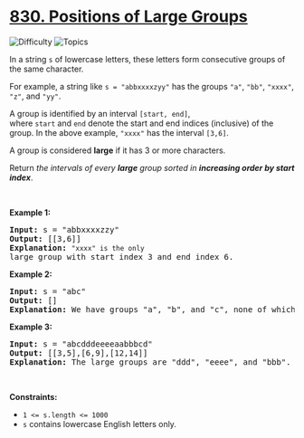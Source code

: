 # [830. Positions of Large Groups](https://leetcode.com/problems/positions-of-large-groups)

![Difficulty](https://img.shields.io/badge/Difficulty-Easy-blue.svg) ![Topics](https://img.shields.io/badge/Topics-String-orange.svg)
<br/>

<p>In a string <code><font face="monospace">s</font></code>&nbsp;of lowercase letters, these letters form consecutive groups of the same character.</p>

<p>For example, a string like <code>s = &quot;abbxxxxzyy&quot;</code> has the groups <code>&quot;a&quot;</code>, <code>&quot;bb&quot;</code>, <code>&quot;xxxx&quot;</code>, <code>&quot;z&quot;</code>, and&nbsp;<code>&quot;yy&quot;</code>.</p>

<p>A group is identified by an interval&nbsp;<code>[start, end]</code>, where&nbsp;<code>start</code>&nbsp;and&nbsp;<code>end</code>&nbsp;denote the start and end&nbsp;indices (inclusive) of the group. In the above example,&nbsp;<code>&quot;xxxx&quot;</code>&nbsp;has the interval&nbsp;<code>[3,6]</code>.</p>

<p>A group is considered&nbsp;<strong>large</strong>&nbsp;if it has 3 or more characters.</p>

<p>Return&nbsp;<em>the intervals of every <strong>large</strong> group sorted in&nbsp;<strong>increasing order by start index</strong></em>.</p>

<p>&nbsp;</p>
<p><strong class="example">Example 1:</strong></p>

<pre>
<strong>Input:</strong> s = &quot;abbxxxxzzy&quot;
<strong>Output:</strong> [[3,6]]
<strong>Explanation:</strong> <code>&quot;xxxx&quot; is the only </code>large group with start index 3 and end index 6.
</pre>

<p><strong class="example">Example 2:</strong></p>

<pre>
<strong>Input:</strong> s = &quot;abc&quot;
<strong>Output:</strong> []
<strong>Explanation:</strong> We have groups &quot;a&quot;, &quot;b&quot;, and &quot;c&quot;, none of which are large groups.
</pre>

<p><strong class="example">Example 3:</strong></p>

<pre>
<strong>Input:</strong> s = &quot;abcdddeeeeaabbbcd&quot;
<strong>Output:</strong> [[3,5],[6,9],[12,14]]
<strong>Explanation:</strong> The large groups are &quot;ddd&quot;, &quot;eeee&quot;, and &quot;bbb&quot;.
</pre>

<p>&nbsp;</p>
<p><strong>Constraints:</strong></p>

<ul>
	<li><code>1 &lt;= s.length &lt;= 1000</code></li>
	<li><code>s</code> contains lowercase English letters only.</li>
</ul>

